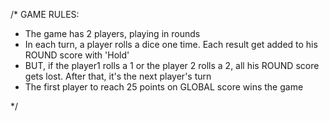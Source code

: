 /*
GAME RULES:

- The game has 2 players, playing in rounds
- In each turn, a player rolls a dice one time. Each result get added to his ROUND score with 'Hold'
- BUT, if the player1 rolls a 1 or the player 2 rolls a 2, all his ROUND score gets lost. After that, it's the next player's turn
- The first player to reach 25 points on GLOBAL score wins the game

*/